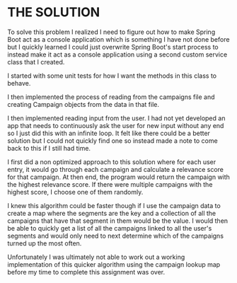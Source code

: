  THE SOLUTION
==================

To solve this problem I realized I need to figure out how to make Spring Boot act as a 
console application which is something I have not done before but I quickly learned
I could just overwrite Spring Boot's start process to instead make it act as a console
application using a second custom service class that I created.

I started with some unit tests for how I want the methods in this class to behave. 

I then implemented the process of reading from the campaigns file and creating Campaign 
objects from the data in that file. 

I then implemented reading input from the user. I had not yet developed an app that needs to continuously ask the user for new
input without any end so I just did this with an infinite loop. It felt like there could
be a better solution but I could not quickly find one so instead made a note to come back to 
this if I still had time.

I first did a non optimized approach to this solution where for each user entry, it would
go through each campaign and calculate a relevance score for that campaign. At then end,
the program would return the campaign with the highest relevance score. If there were
multiple campaigns with the highest score,  I choose one of them randomly.

I knew this algorithm could be faster though if I use the campaign data to create a map 
where the segments are the key and a collection of all the campaigns that have that segment
in them would be the value. I would then be able to quickly get a list of all the 
campaigns linked to all the user's segments and would only need to next determine 
which of the campaigns turned up the most often. 

Unfortunately I was ultimately not able to work out a working implementation of this 
quicker algorithm using the campaign lookup map before my time to complete this 
assignment was over.

